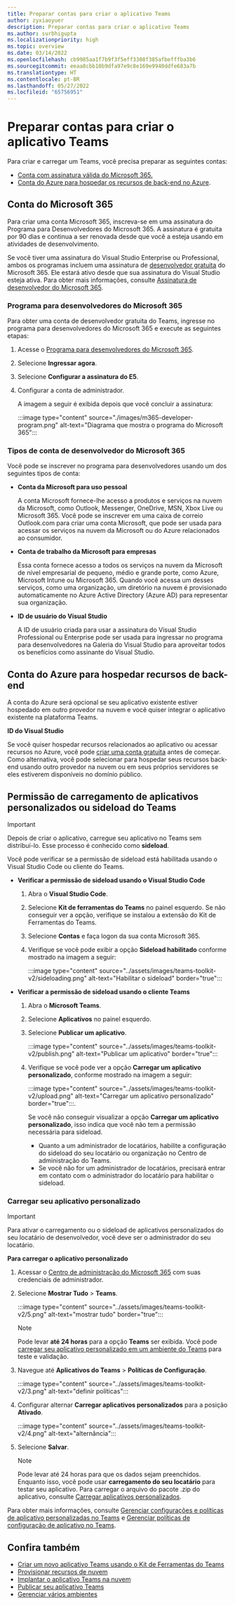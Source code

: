 ```yaml
---
title: Preparar contas para criar o aplicativo Teams
author: zyxiaoyuer
description: Preparar contas para criar o aplicativo Teams
ms.author: surbhigupta
ms.localizationpriority: high
ms.topic: overview
ms.date: 03/14/2022
ms.openlocfilehash: cb9985aa1f7b9f3f5eff3308f385afbefffba3b6
ms.sourcegitcommit: eeaa8cbb10b9dfa97e9c8e169e9940ddfe683a7b
ms.translationtype: HT
ms.contentlocale: pt-BR
ms.lasthandoff: 05/27/2022
ms.locfileid: "65756951"
---
```

# <a name="prepare-accounts-to-build-teams-apps"></a>Preparar contas para criar o aplicativo Teams

Para criar e carregar um Teams, você precisa preparar as seguintes contas:

* [Conta com assinatura válida do Microsoft 365.](accounts.md#microsoft-365-account)
* [Conta do Azure para hospedar os recursos de back-end no Azure](accounts.md#azure-account-to-host-backend-resources).

## <a name="microsoft-365-account"></a>Conta do Microsoft 365

Para criar uma conta Microsoft 365, inscreva-se em uma assinatura do Programa para Desenvolvedores do Microsoft 365. A assinatura é gratuita por 90 dias e continua a ser renovada desde que você a esteja usando em atividades de desenvolvimento.

Se você tiver uma assinatura do Visual Studio Enterprise ou Professional, ambos os programas incluem uma assinatura de [desenvolvedor gratuita](https://aka.ms/MyVisualStudioBenefits) do Microsoft 365. Ele estará ativo desde que sua assinatura do Visual Studio esteja ativa. Para obter mais informações, consulte [Assinatura de desenvolvedor do Microsoft 365](https://developer.microsoft.com/microsoft-365/dev-program).

### <a name="microsoft-365-developer-program"></a>Programa para desenvolvedores do Microsoft 365

Para obter uma conta de desenvolvedor gratuita do Teams, ingresse no programa para desenvolvedores do Microsoft 365 e execute as seguintes etapas:

1. Acesse o [Programa para desenvolvedores do Microsoft 365](https://developer.microsoft.com/microsoft-365/dev-program).
2. Selecione **Ingressar agora**.
3. Selecione **Configurar a assinatura do E5**.
4. Configurar a conta de administrador.

   A imagem a seguir é exibida depois que você concluir a assinatura:

    :::image type="content" source="./images/m365-developer-program.png" alt-text="Diagrama que mostra o programa do Microsoft 365":::

### <a name="microsoft-365-developer-account-types"></a>Tipos de conta de desenvolvedor do Microsoft 365

Você pode se inscrever no programa para desenvolvedores usando um dos seguintes tipos de conta:

- **Conta da Microsoft para uso pessoal**

    A conta Microsoft fornece-lhe acesso a produtos e serviços na nuvem da Microsoft, como Outlook, Messenger, OneDrive, MSN, Xbox Live ou Microsoft 365. Você pode se inscrever em uma caixa de correio Outlook.com para criar uma conta Microsoft, que pode ser usada para acessar os serviços na nuvem da Microsoft ou do Azure relacionados ao consumidor.

- **Conta de trabalho da Microsoft para empresas**

     Essa conta fornece acesso a todos os serviços na nuvem da Microsoft de nível empresarial de pequeno, médio e grande porte, como Azure, Microsoft Intune ou Microsoft 365. Quando você acessa um desses serviços, como uma organização, um diretório na nuvem é provisionado automaticamente no Azure Active Directory (Azure AD) para representar sua organização.

- **ID de usuário do Visual Studio**

    A ID de usuário criada para usar a assinatura do Visual Studio Professional ou Enterprise pode ser usada para ingressar no programa para desenvolvedores na Galeria do Visual Studio para aproveitar todos os benefícios como assinante do Visual Studio.

## <a name="azure-account-to-host-backend-resources"></a>Conta do Azure para hospedar recursos de back-end

A conta do Azure será opcional se seu aplicativo existente estiver hospedado em outro provedor na nuvem e você quiser integrar o aplicativo existente na plataforma Teams.

**ID do Visual Studio**

Se você quiser hospedar recursos relacionados ao aplicativo ou acessar recursos no Azure, você pode [criar uma conta gratuita](https://azure.microsoft.com/free/) antes de começar. Como alternativa, você pode selecionar para hospedar seus recursos back-end usando outro provedor na nuvem ou em seus próprios servidores se eles estiverem disponíveis no domínio público.

## <a name="teams-custom-app-upload-or-sideload-permission"></a>Permissão de carregamento de aplicativos personalizados ou sideload do Teams

> [!IMPORTANT]
> Depois de criar o aplicativo, carregue seu aplicativo no Teams sem distribuí-lo. Esse processo é conhecido como **sideload**.

   Você pode verificar se a permissão de sideload está habilitada usando o Visual Studio Code ou cliente do Teams.

* **Verificar a permissão de sideload usando o Visual Studio Code**

    1. Abra o **Visual Studio Code**.
    1. Selecione **Kit de ferramentas do Teams** no painel esquerdo. Se não conseguir ver a opção, verifique se instalou a extensão do Kit de Ferramentas do Teams.
    1. Selecione **Contas** e faça logon da sua conta Microsoft 365.
    1. Verifique se você pode exibir a opção **Sideload habilitado** conforme mostrado na imagem a seguir:

       :::image type="content" source="../assets/images/teams-toolkit-v2/sideloading.png" alt-text="Habilitar o sideload" border="true":::

* **Verificar a permissão de sideload usando o cliente Teams**

    1. Abra o **Microsoft Teams**.
    2. Selecione **Aplicativos** no painel esquerdo.
    3. Selecione **Publicar um aplicativo**.

       :::image type="content" source="../assets/images/teams-toolkit-v2/publish.png" alt-text="Publicar um aplicativo" border="true":::

    4. Verifique se você pode ver a opção **Carregar um aplicativo personalizado**, conforme mostrado na imagem a seguir:

       :::image type="content" source="../assets/images/teams-toolkit-v2/upload.png" alt-text="Carregar um aplicativo personalizado" border="true":::.

        Se você não conseguir visualizar a opção **Carregar um aplicativo personalizado**, isso indica que você não tem a permissão necessária para sideload.
        * Quanto a um administrador de locatários, habilite a configuração do sideload do seu locatário ou organização no Centro de administração do Teams.
        * Se você não for um administrador de locatários, precisará entrar em contato com o administrador do locatário para habilitar o sideload.

### <a name="upload-your-custom-app"></a>Carregar seu aplicativo personalizado

> [!IMPORTANT]
> Para ativar o carregamento ou o sideload de aplicativos personalizados do seu locatário de desenvolvedor, você deve ser o administrador do seu locatário.

**Para carregar o aplicativo personalizado**

1. Acessar o [Centro de administração do Microsoft 365](https://admin.microsoft.com/Adminportal/Home?source=applauncher#/homepage#/) com suas credenciais de administrador.

2. Selecione **Mostrar Tudo** > **Teams**.

    :::image type="content" source="../assets/images/teams-toolkit-v2/5.png" alt-text="mostrar tudo" border="true":::

   > [!Note]
   > Pode levar **até 24 horas** para a opção **Teams** ser exibida. Você pode [carregar seu aplicativo personalizado em um ambiente do Teams](/microsoftteams/upload-custom-apps) para teste e validação.

3. Navegue até **Aplicativos do Teams** > **Políticas de Configuração**.

   :::image type="content" source="../assets/images/teams-toolkit-v2/3.png" alt-text="definir políticas":::

4. Configurar alternar **Carregar aplicativos personalizados** para a posição **Ativado**.

   :::image type="content" source="../assets/images/teams-toolkit-v2/4.png" alt-text="alternância":::

5. Selecione **Salvar**.

   > [!Note]
   > Pode levar até 24 horas para que os dados sejam preenchidos. Enquanto isso, você pode usar **carregamento do seu locatário** para testar seu aplicativo. Para carregar o arquivo do pacote .zip do aplicativo, consulte [Carregar aplicativos personalizados](/microsoftteams/teams-app-setup-policies).

Para obter mais informações, consulte [Gerenciar configurações e políticas de aplicativo personalizadas no Teams](/microsoftteams/teams-custom-app-policies-and-settings) e [Gerenciar políticas de configuração de aplicativo no Teams](/microsoftteams/teams-app-setup-policies).

## <a name="see-also"></a>Confira também

* [Criar um novo aplicativo Teams usando o Kit de Ferramentas do Teams](create-new-project.md)
* [Provisionar recursos de nuvem](provision.md)
* [Implantar o aplicativo Teams na nuvem](deploy.md)
* [Publicar seu aplicativo Teams](../concepts/deploy-and-publish/appsource/publish.md)
* [Gerenciar vários ambientes](TeamsFx-multi-env.md)